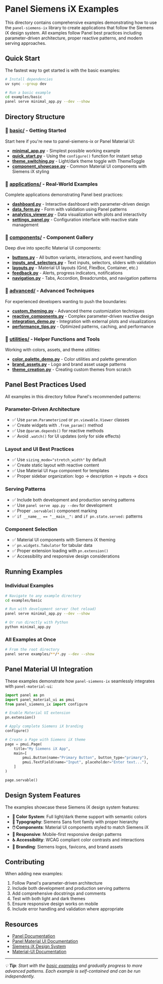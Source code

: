 # Panel Siemens iX Examples

This directory contains comprehensive examples demonstrating how to use the `panel-siemens-ix` library to create applications that follow the Siemens iX design system. All examples follow Panel best practices including parameter-driven architecture, proper reactive patterns, and modern serving approaches.

## Quick Start

The fastest way to get started is with the basic examples:

```bash
# Install dependencies
uv sync --group dev

# Run a basic example
cd examples/basic
panel serve minimal_app.py --dev --show
```

## Directory Structure

### 📁 [basic/](basic/) - Getting Started
Start here if you're new to panel-siemens-ix or Panel Material UI:

- **[minimal_app.py](basic/minimal_app.py)** - Simplest possible working example
- **[quick_start.py](basic/quick_start.py)** - Using the `configure()` function for instant setup
- **[theme_switching.py](basic/theme_switching.py)** - Light/dark theme toggle with ThemeToggle
- **[component_showcase.py](basic/component_showcase.py)** - Common Material UI components with Siemens iX styling

### 📁 [applications/](applications/) - Real-World Examples
Complete applications demonstrating Panel best practices:

- **[dashboard.py](applications/dashboard.py)** - Interactive dashboard with parameter-driven design
- **[data_form.py](applications/data_form.py)** - Form with validation using Panel patterns
- **[analytics_viewer.py](applications/analytics_viewer.py)** - Data visualization with plots and interactivity
- **[settings_panel.py](applications/settings_panel.py)** - Configuration interface with reactive state management

### 📁 [components/](components/) - Component Gallery
Deep dive into specific Material UI components:

- **[buttons.py](components/buttons.py)** - All button variants, interactions, and event handling
- **[inputs_and_selectors.py](components/inputs_and_selectors.py)** - Text inputs, selectors, sliders with validation
- **[layouts.py](components/layouts.py)** - Material UI layouts (Grid, FlexBox, Container, etc.)
- **[feedback.py](components/feedback.py)** - Alerts, progress indicators, notifications
- **[navigation.py](components/navigation.py)** - Tabs, Accordion, Breadcrumbs, and navigation patterns

### 📁 [advanced/](advanced/) - Advanced Techniques
For experienced developers wanting to push the boundaries:

- **[custom_theming.py](advanced/custom_theming.py)** - Advanced theme customization techniques
- **[reactive_components.py](advanced/reactive_components.py)** - Complex parameter-driven reactive design
- **[integration_demo.py](advanced/integration_demo.py)** - Integration with external plots and visualizations
- **[performance_tips.py](advanced/performance_tips.py)** - Optimized patterns, caching, and performance

### 📁 [utilities/](utilities/) - Helper Functions and Tools
Working with colors, assets, and theme utilities:

- **[color_palette_demo.py](utilities/color_palette_demo.py)** - Color utilities and palette generation
- **[brand_assets.py](utilities/brand_assets.py)** - Logo and brand asset usage patterns
- **[theme_creation.py](utilities/theme_creation.py)** - Creating custom themes from scratch

## Panel Best Practices Used

All examples in this directory follow Panel's recommended patterns:

### Parameter-Driven Architecture
- ✅ Use `param.Parameterized` or `pn.viewable.Viewer` classes
- ✅ Create widgets with `.from_param()` method
- ✅ Use `@param.depends()` for reactive methods
- ✅ Avoid `.watch()` for UI updates (only for side effects)

### Layout and UI Best Practices
- ✅ Use `sizing_mode="stretch_width"` by default
- ✅ Create static layout with reactive content
- ✅ Use Material UI `Page` component for templates
- ✅ Proper sidebar organization: logo → description → inputs → docs

### Serving Patterns
- ✅ Include both development and production serving patterns
- ✅ Use `panel serve app.py --dev` for development
- ✅ Proper `.servable()` component marking
- ✅ `if __name__ == "__main__":` and `if pn.state.served:` patterns

### Component Selection
- ✅ Material UI components with Siemens iX theming
- ✅ `pn.widgets.Tabulator` for tabular data
- ✅ Proper extension loading with `pn.extension()`
- ✅ Accessibility and responsive design considerations

## Running Examples

### Individual Examples
```bash
# Navigate to any example directory
cd examples/basic

# Run with development server (hot reload)
panel serve minimal_app.py --dev --show

# Or run directly with Python
python minimal_app.py
```

### All Examples at Once
```bash
# From the root directory
panel serve examples/**/*.py --dev --show
```

## Panel Material UI Integration

These examples demonstrate how `panel-siemens-ix` seamlessly integrates with `panel-material-ui`:

```python
import panel as pn
import panel_material_ui as pmui
from panel_siemens_ix import configure

# Enable Material UI extension
pn.extension()

# Apply complete Siemens iX branding
configure()

# Create a Page with Siemens iX theme
page = pmui.Page(
    title="My Siemens iX App",
    main=[
        pmui.Button(name="Primary Button", button_type="primary"),
        pmui.TextField(name="Input", placeholder="Enter text..."),
    ]
)

page.servable()
```

## Design System Features

The examples showcase these Siemens iX design system features:

- **🎨 Color System**: Full light/dark theme support with semantic colors
- **📝 Typography**: Siemens Sans font family with proper hierarchy
- **🖱️ Components**: Material UI components styled to match Siemens iX
- **📱 Responsive**: Mobile-first responsive design patterns
- **♿ Accessibility**: WCAG compliant color contrasts and interactions
- **🏢 Branding**: Siemens logos, favicons, and brand assets

## Contributing

When adding new examples:

1. Follow Panel's parameter-driven architecture
2. Include both development and production serving patterns
3. Add comprehensive docstrings and comments
4. Test with both light and dark themes
5. Ensure responsive design works on mobile
6. Include error handling and validation where appropriate

## Resources

- [Panel Documentation](https://panel.holoviz.org/)
- [Panel Material UI Documentation](https://panel-material-ui.holoviz.org/)
- [Siemens iX Design System](https://ix.siemens.io/)
- [Material-UI Documentation](https://mui.com/material-ui/)

---

*💡 **Tip**: Start with the [basic examples](basic/) and gradually progress to more advanced patterns. Each example is self-contained and can be run independently.*
